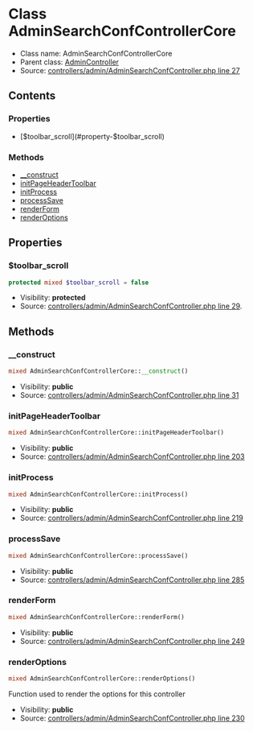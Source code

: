 Class AdminSearchConfControllerCore
=====================





* Class name: AdminSearchConfControllerCore
* Parent class: [AdminController](class.AdminControllerCore.md)
* Source: [controllers/admin/AdminSearchConfController.php line 27](https://github.com/PrestaShop/PrestaShop/blob/1.6.0.7/controllers/admin/AdminSearchConfController.php#L27)


Contents
--------


### Properties

* [$toolbar_scroll](#property-$toolbar_scroll)

### Methods

* [__construct](#method-__construct)
* [initPageHeaderToolbar](#method-initPageHeaderToolbar)
* [initProcess](#method-initProcess)
* [processSave](#method-processSave)
* [renderForm](#method-renderForm)
* [renderOptions](#method-renderOptions)




Properties
----------


### <a name="property-$toolbar_scroll"></a>$toolbar_scroll

```php
protected mixed $toolbar_scroll = false
```





* Visibility: **protected**
* Source: [controllers/admin/AdminSearchConfController.php line 29](https://github.com/PrestaShop/PrestaShop/blob/1.6.0.7/controllers/admin/AdminSearchConfController.php#L29).


Methods
-------


### <a name="method-__construct"></a>__construct

```php
mixed AdminSearchConfControllerCore::__construct()
```





* Visibility: **public**
* Source: [controllers/admin/AdminSearchConfController.php line 31](https://github.com/PrestaShop/PrestaShop/blob/1.6.0.7/controllers/admin/AdminSearchConfController.php#L31)




### <a name="method-initPageHeaderToolbar"></a>initPageHeaderToolbar

```php
mixed AdminSearchConfControllerCore::initPageHeaderToolbar()
```





* Visibility: **public**
* Source: [controllers/admin/AdminSearchConfController.php line 203](https://github.com/PrestaShop/PrestaShop/blob/1.6.0.7/controllers/admin/AdminSearchConfController.php#L203)




### <a name="method-initProcess"></a>initProcess

```php
mixed AdminSearchConfControllerCore::initProcess()
```





* Visibility: **public**
* Source: [controllers/admin/AdminSearchConfController.php line 219](https://github.com/PrestaShop/PrestaShop/blob/1.6.0.7/controllers/admin/AdminSearchConfController.php#L219)




### <a name="method-processSave"></a>processSave

```php
mixed AdminSearchConfControllerCore::processSave()
```





* Visibility: **public**
* Source: [controllers/admin/AdminSearchConfController.php line 285](https://github.com/PrestaShop/PrestaShop/blob/1.6.0.7/controllers/admin/AdminSearchConfController.php#L285)




### <a name="method-renderForm"></a>renderForm

```php
mixed AdminSearchConfControllerCore::renderForm()
```





* Visibility: **public**
* Source: [controllers/admin/AdminSearchConfController.php line 249](https://github.com/PrestaShop/PrestaShop/blob/1.6.0.7/controllers/admin/AdminSearchConfController.php#L249)




### <a name="method-renderOptions"></a>renderOptions

```php
mixed AdminSearchConfControllerCore::renderOptions()
```

Function used to render the options for this controller



* Visibility: **public**
* Source: [controllers/admin/AdminSearchConfController.php line 230](https://github.com/PrestaShop/PrestaShop/blob/1.6.0.7/controllers/admin/AdminSearchConfController.php#L230)



